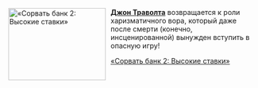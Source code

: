 <!--2025-06-01 08:00:46-->
<div class="yb">
  <div class="rss kino_kino"><a href="https://www.kino-teatr.ru/video/50055/" title="«Сорвать банк 2: Высокие ставки»"><img src="https://www.kino-teatr.ru/video/5/5/50055/poster.jpg" width="196" height="147" align="left" hspace="5" style="margin: 0px 10px 0px 5px" alt="«Сорвать банк 2: Высокие ставки»"/></a><a href=https://www.kino-teatr.ru/kino/acter/m/hollywood/48822/bio/ target=_blank><strong>Джон Траволта</strong></a> возвращается к роли харизматичного вора, который даже после смерти (конечно, инсценированной) вынужден вступить в опасную игру&#33; <p class="titl"><a href="https://www.kino-teatr.ru/video/50055/">«Сорвать банк 2: Высокие ставки»</a></p></div>
</div>
